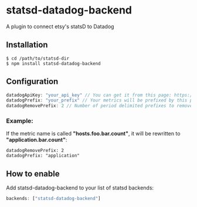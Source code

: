 # statsd-datadog-backend

A plugin to connect etsy's statsD to Datadog

## Installation

    $ cd /path/to/statsd-dir
    $ npm install statsd-datadog-backend
    
## Configuration

```js
datadogApiKey: "your_api_key" // You can get it from this page: https://app.datadoghq.com/account/settings#api
datadogPrefix: "your_prefix" // Your metrics will be prefixed by this prefix
datadogRemovePrefix: 2 // Number of period delimited prefixes to remove. If you use this option with *datadogPrefix* remove will happen prior to addition.
```
### Example:

If the metric name is called **"hosts.foo.bar.count"**, it will be rewritten to **"application.bar.count"**:
```
datadogRemovePrefix: 2
datadogPrefix: "application"
```

## How to enable
Add statsd-datadog-backend to your list of statsd backends:

```js
backends: ["statsd-datadog-backend"]
```

